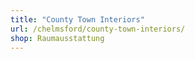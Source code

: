 ```yaml
---
title: "County Town Interiors"
url: /chelmsford/county-town-interiors/
shop: Raumausstattung
---
```

